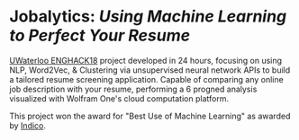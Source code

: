 <h1>Jobalytics: <em>Using Machine Learning to Perfect Your Resume</em></h1>

[UWaterloo ENGHACK18](http://enghack.uwaterloo.ca/) project developed in 24 hours, focusing on using NLP, Word2Vec, & Clustering via unsupervised neural network APIs to build a tailored resume screening application. Capable of comparing any online job description with your resume, performing a 6 progned analysis visualized with Wolfram One's cloud computation platform. 

This project won the award for "Best Use of Machine Learning" as awarded by [Indico](https://indico.io/).
